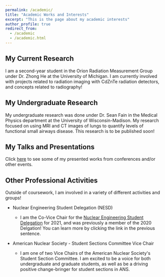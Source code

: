 ```yaml
---
permalink: /academic/
title: "Academic Works and Interests"
excerpt: "This is the page about my academic interests"
author_profile: true
redirect_from: 
  - /academic
  - /academic.html
---
```


## My Current Research

I am a second-year student in the Orion Radiation Measurement Group under Dr. Zhong He at the University of Michigan. I am currently involved with projects related to radiation imaging with CdZnTe radiation detectors, and concepts related to radiography!

## My Undergraduate Research

My undergraduate research was done under Dr. Sean Fain in the Medical Physics department at the University of Wisconsin-Madison. My research focused on using MRI and CT images of lungs to quantify levels of functional small airways disease. This research is to be published soon!


## My Talks and Presentations

Click [here](https://photvedt.github.io/academic/talks/) to see some of my presented works from conferences and/or other events.


## Other Professional Activities

Outside of coursework, I am involved in a variety of different activities and groups!

+ Nuclear Engineering Student Delegation (NESD)
    - I am the Co-Vice Chair for the [Nuclear Engineering Student Delegation](http://nesd.org/) for 2021, and was previously a member of the 2020 Delgation! You can learn more by clicking the link in the previous sentence.


+ American Nuclear Society - Student Sections Committee Vice Chair
    - I am one of two Vice Chairs of the American Nuclear Society's Student Section Committee. I am excited to be a voice for both undergraduate and graduate students, as well as be a driving positive change-bringer for student sections in ANS.
